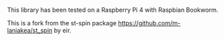 

This library has been tested on a Raspberry Pi 4 with Raspbian Bookworm.

This is a fork from the st-spin package https://github.com/m-laniakea/st_spin by eir.